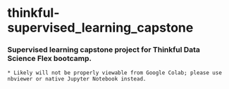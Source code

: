 # thinkful-supervised_learning_capstone

### Supervised learning capstone project for Thinkful Data Science Flex bootcamp.

	* Likely will not be properly viewable from Google Colab; please use nbviewer or native Jupyter Notebook instead.